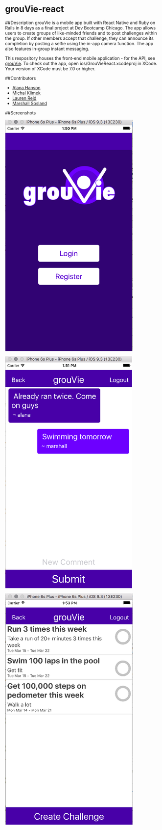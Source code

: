 # grouVie-react

##Description
grouVie is a mobile app built with React Native and Ruby on Rails in 8 days as a final project at Dev Bootcamp Chicago. The app allows users to create groups of like-minded friends and to post challenges within the group. If other members accept that challenge, they can announce its completion by posting a selfie using the in-app camera function. The app also features in-group instant messaging.

This respository houses the front-end mobile application - for the API, see [grouVie](https://github.com/msosland/grouVie). To check out the app, open ios/GrouVieReact.xcodeproj in XCode. Your version of XCode must be 7.0 or higher.

##Contributors

* [Alana Hanson](https://github.com/alanahanson)
* [Michal Klimek](https://github.com/KlimekM)
* [Lauren Reid](https://github.com/tomorrow-lauren)
* [Marshall Sosland](https://github.com/msosland)

##Screenshots

![login screen](login_screen.png)


![group messages](group_page.png)


![group challenges](challenge_list.png)
